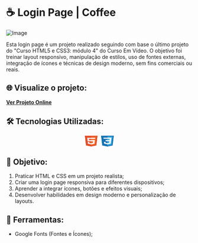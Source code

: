 # ☕ Login Page | Coffee

<img width="1035" height="693" alt="Image" src="https://github.com/user-attachments/assets/10982399-02e7-416b-9e75-d5fe920a2ebc" />

Esta login page é um projeto realizado seguindo com base o último projeto do "Curso HTML5 e CSS3: módulo 4" do Curso Em Vídeo. O objetivo foi treinar layout responsivo, manipulação de estilos, uso de fontes externas, integração de ícones e técnicas de design moderno, sem fins comerciais ou reais.

## 🌐 Visualize o projeto:

**[Ver Projeto Online](https://login-page-coffee.vercel.app)**

## 🛠️ Tecnologias Utilizadas:

<div align="center" style="display: inline_block">
  <img align="center" alt="HTML" height="30" width="40" src="https://raw.githubusercontent.com/devicons/devicon/master/icons/html5/html5-original.svg">
  <img align="center" alt="CSS" height="30" width="40" src="https://raw.githubusercontent.com/devicons/devicon/master/icons/css3/css3-original.svg">
</div>

## 🎯 Objetivo:

1. Praticar HTML e CSS em um projeto realista;
2. Criar uma login page responsiva para diferentes dispositivos;
3. Aprender a integrar ícones, botões e efeitos visuais;
4. Desenvolver habilidades em design moderno e personalização de layouts.

## 🔗 Ferramentas:


- Google Fonts (Fontes e Ícones);

